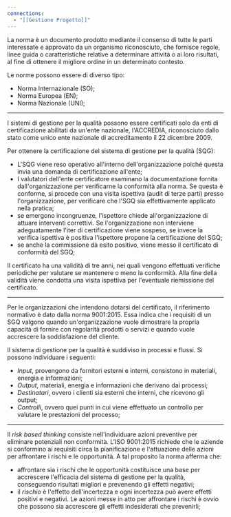 ```yaml
---
connections:
  - "[[Gestione Progetto]]"
---
```

La norma è un documento prodotto mediante il consenso di tutte le parti interessate e approvato da un organismo riconosciuto, che fornisce regole, linee guida o caratteristiche relative a determinare attività o ai loro risultati, al fine di ottenere il migliore ordine in un determinato contesto.

Le norme possono essere di diverso tipo:
- Norma Internazionale (SO);
- Norma Europea (EN);
- Norma Nazionale (UNI);

---

I sistemi di gestione per la qualità possono essere certificati solo da enti di certificazione abilitati da un'ente nazionale, l'ACCREDIA, riconosciuto dallo stato come unico ente nazionale di accreditamento il 22 dicembre 2009.

Per ottenere la certificazione del sistema di gestione per la qualità (SQG):

- L'SQG viene reso operativo all'interno dell'organizzazione poiché questa invia una domanda di certificazione all'ente;
- I valutatori dell'ente certificatore esaminano la documentazione fornita dall'organizzazione per verificarne la conformità alla norma. Se questa è conforme, si procede con una visita ispettiva (audit di terze parti) presso l'organizzazione, per verificare che l'SGQ sia effettivamente applicato nella pratica;
- se emergono incongruenze, l'ispettore chiede all'organizzazione di attuare interventi correttivi. Se l'organizzazione non interviene adeguatamente l'iter di certificazione viene sospeso, se invece la verifica ispettiva è positiva l'ispettore propone la certificazione del SGQ;
- se anche la commissione dà esito positivo, viene messo il certificato di conformità del SGQ;

Il certificato ha una validità di tre anni, nei quali vengono effettuati verifiche periodiche per valutare se mantenere o meno la conformità. Alla fine della validità viene condotta una visita ispettiva per l'eventuale riemissione del certificato.

---

Per le organizzazioni che intendono dotarsi del certificato, il riferimento normativo è dato dalla norma 9001:2015. Essa indica che i requisiti di un SGQ valgono quando un'organizzazione vuole dimostrare la propria capacità di fornire con regolarità prodotti o servizi e quando vuole accrescere la soddisfazione del cliente.

Il sistema di gestione per la qualità è suddiviso in processi e flussi. Si possono individuare i seguenti:

- *Input*, provengono da fornitori esterni e interni, consistono in materiali, energia e informazioni;
- *Output*, materiali, energia e informazioni che derivano dai processi;
- *Destinatari*, ovvero i clienti sia esterni che interni, che ricevono gli output;
- *Controlli*, ovvero quei punti in cui viene effettuato un controllo per valutare le prestazioni del processo;

---

Il *risk based thinking* consiste nell'individuare azioni preventive per eliminare potenziali non conformità. L'ISO 9001:2015 richiede che le aziende si conformino ai requisiti circa la pianificazione e l'attuazione delle azioni per affrontare i rischi e le opportunità. A tal proposito la norma afferma che:

- affrontare sia i rischi che le opportunità costituisce una base per accrescere l'efficacia del sistema di gestione per la qualità, conseguendo risultati migliori e prevenendo gli effetti negativi;
- il *rischio* è l'effetto dell'incertezza e ogni incertezza può avere effetti positivi e negativi. Le azioni messe in atto per affrontare i rischi è ovvio che possono sia accrescere gli effetti indesiderati che prevenirli;